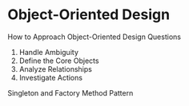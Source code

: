 Object-Oriented Design
======================

How to Approach Object-Oriented Design Questions

1. Handle Ambiguity
2. Define the Core Objects
3. Analyze Relationships
4. Investigate Actions

Singleton and Factory Method Pattern
